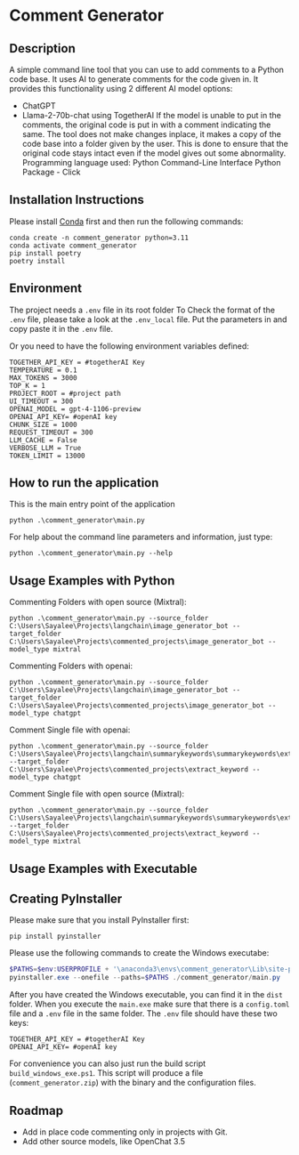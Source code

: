 # Comment Generator

## Description

A simple command line tool that you can use to add comments to a Python code base.
It uses AI to generate comments for the code given in.
It provides this functionality using 2 different AI model options:
- ChatGPT
- Llama-2-70b-chat using TogetherAI 
If the model is unable to put in the comments, the original code is put in with a comment indicating the same.
The tool does not make changes inplace, it makes a copy of the code base into a folder given by the user. 
This is done to ensure that the original code stays intact even if the model gives out some abnormality.
Programming language used: Python
Command-Line Interface Python Package - Click

## Installation Instructions

Please install [Conda](https://conda.io/projects/conda/en/latest/user-guide/getting-started.html) first and then run the following commands:

```
conda create -n comment_generator python=3.11
conda activate comment_generator
pip install poetry
poetry install
```

## Environment

The project needs a `.env` file in its root folder
To Check the format of the `.env` file, please take a look at the `.env_local` file. Put the parameters in and copy paste it in the `.env` file.

Or you need to have the following environment variables defined:
```
TOGETHER_API_KEY = #togetherAI Key
TEMPERATURE = 0.1
MAX_TOKENS = 3000
TOP_K = 1
PROJECT_ROOT = #project path
UI_TIMEOUT = 300
OPENAI_MODEL = gpt-4-1106-preview
OPENAI_API_KEY= #openAI key
CHUNK_SIZE = 1000
REQUEST_TIMEOUT = 300
LLM_CACHE = False
VERBOSE_LLM = True
TOKEN_LIMIT = 13000
```

## How to run the application

This is the main entry point of the application

```
python .\comment_generator\main.py
```

For help about the command line parameters and information, just type:

```
python .\comment_generator\main.py --help
```

## Usage Examples with Python
Commenting Folders with open source (Mixtral):
```
python .\comment_generator\main.py --source_folder  C:\Users\Sayalee\Projects\langchain\image_generator_bot --target_folder C:\Users\Sayalee\Projects\commented_projects\image_generator_bot --model_type mixtral
```
Commenting Folders with openai:
```
python .\comment_generator\main.py --source_folder  C:\Users\Sayalee\Projects\langchain\image_generator_bot --target_folder C:\Users\Sayalee\Projects\commented_projects\image_generator_bot --model_type chatgpt
```
Comment Single file with openai:
```
python .\comment_generator\main.py --source_folder C:\Users\Sayalee\Projects\langchain\summarykeywords\summarykeywords\extractkeyword.py --target_folder C:\Users\Sayalee\Projects\commented_projects\extract_keyword --model_type chatgpt
```
Comment Single file with open source (Mixtral):
```
python .\comment_generator\main.py --source_folder C:\Users\Sayalee\Projects\langchain\summarykeywords\summarykeywords\extractkeyword.py --target_folder C:\Users\Sayalee\Projects\commented_projects\extract_keyword --model_type mixtral
```

## Usage Examples with Executable


## Creating PyInstaller

Please make sure that you install PyInstaller first:

```
pip install pyinstaller
```

Please use the following commands to create the Windows executabe:

```ps1
$PATHS=$env:USERPROFILE + '\anaconda3\envs\comment_generator\Lib\site-packages'
pyinstaller.exe --onefile --paths=$PATHS ./comment_generator/main.py
```

After you have created the Windows executable, you can find it in the `dist` folder. When you execute the `main.exe` make sure that there is a `config.toml` file and a `.env` file in the same folder.
The `.env` file should have these two keys:

```
TOGETHER_API_KEY = #togetherAI Key
OPENAI_API_KEY= #openAI key
```

For convenience you can also just run the build script `build_windows_exe.ps1`. This script will produce a file (`comment_generator.zip`) with the binary and the configuration files.

## Roadmap

- Add in place code commenting only in projects with Git.
- Add other source models, like OpenChat 3.5
